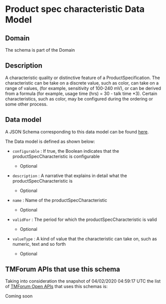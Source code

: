 # Product spec characteristic Data Model

## Domain

The  schema is part of the  Domain

## Description

A characteristic quality or distinctive feature of a ProductSpecification.  The characteristic can be take on a discrete value, such as color, can take on a range of values, (for example, sensitivity of 100-240 mV), or can be derived from a formula (for example, usage time (hrs) = 30 - talk time *3). Certain characteristics, such as color, may be configured during the ordering or some other process.

## Data model

A JSON Schema corresponding to this data model can be found
[here](https://github.com/tmforum-rand/schemas/blob/candidates/Product/ProductSpecCharacteristic.schema.json).

The Data model is defined as shown below:

- `configurable` : If true, the Boolean indicates that the productSpecCharacteristic is configurable

  - Optional


- `description` : A narrative that explains in detail what the productSpecCharacteristic is

  - Optional


- `name` : Name of the productSpecCharacteristic

  - Optional


- `validFor` : The period for which the productSpecCharacteristic is valid

  - Optional


- `valueType` : A kind of value that the characteristic can take on, such as numeric, text and so forth

  - Optional






## TMForum APIs that use this schema

Taking into consideration the snapshot of 04/02/2020 04:59:17 UTC the list of [TMForum Open APIs](https://www.tmforum.org/open-apis/) that uses this schemas is:

Coming soon
